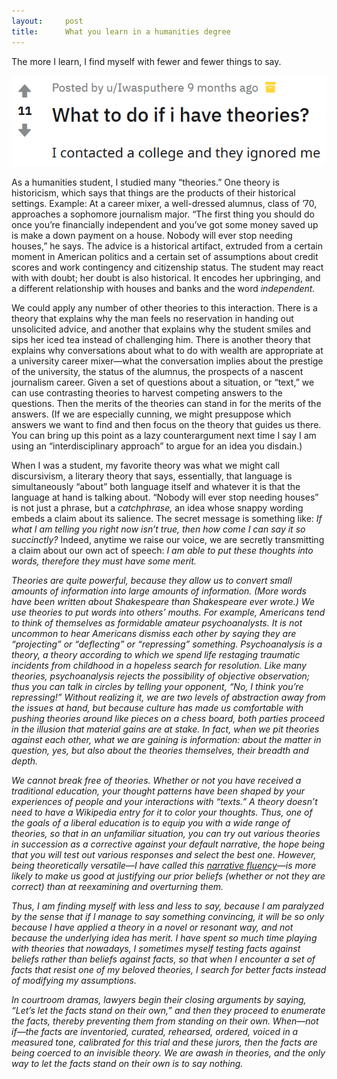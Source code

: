 ```yaml
---
layout:     post
title:      What you learn in a humanities degree
---
```


The more I learn, I find myself with fewer and fewer things to say.

![A Reddit post reading, "What to do if i have theories? I contacted a college and they ignored me"](/assets/images/what-if-theories.png)

As a humanities student, I studied many &ldquo;theories.&rdquo; One theory is historicism, which says that things are the products of their historical settings. Example: At a career mixer, a well-dressed alumnus, class of &rsquo;70, approaches a sophomore journalism major. &ldquo;The first thing you should do once you&rsquo;re financially independent and you&rsquo;ve got some money saved up is make a down payment on a house. Nobody will ever stop needing houses,&rdquo; he says. The advice is a historical artifact, extruded from a certain moment in American politics and a certain set of assumptions about credit scores and work contingency and citizenship status. The student may react with with doubt; her doubt is also historical. It encodes her upbringing, and a different relationship with houses and banks and the word <em>independent.</em>

<!--more-->

We could apply any number of other theories to this interaction. There is a theory that explains why the man feels no reservation in handing out unsolicited advice, and another that explains why the student smiles and sips her iced tea instead of challenging him. There is another theory that explains why conversations about what to do with wealth are appropriate at a university career mixer&mdash;what the conversation implies about the prestige of the university, the status of the alumnus, the prospects of a nascent journalism career. Given a set of questions about a situation, or &ldquo;text,&rdquo; we can use contrasting theories to harvest competing answers to the questions. Then the merits of the theories can stand in for the merits of the answers. (If we are especially cunning, we might presuppose which answers we want to find and then focus on the theory that guides us there. You can bring up this point as a lazy counterargument next time I say I am using an &ldquo;interdisciplinary approach&rdquo; to argue for an idea you disdain.)

When I was a student, my favorite theory was what we might call discursivism, a literary theory that says, essentially, that language is simultaneously &ldquo;about&rdquo; both language itself and whatever it is that the language at hand is talking about. &ldquo;Nobody will ever stop needing houses&rdquo; is not just a phrase, but a <em>catchphrase,</em> an idea whose snappy wording embeds a claim about its salience. The secret message is something like: <em>If what I am telling you right now isn&rsquo;t true, then how come I can say it so succinctly?</em> Indeed, anytime we raise our voice, we are secretly transmitting a claim about our own act of speech: <em>I am able to put these thoughts into words, therefore they must have some merit.

Theories are quite powerful, because they allow us to convert small amounts of information into large amounts of information. (More words have been written about Shakespeare than Shakespeare ever wrote.) We use theories to put words into others&rsquo; mouths. For example, Americans tend to think of themselves as formidable amateur psychoanalysts. It is not uncommon to hear Americans dismiss each other by saying they are &ldquo;projecting&rdquo; or &ldquo;deflecting&rdquo; or &ldquo;repressing&rdquo; something. Psychoanalysis is a theory, a theory according to which we spend life restaging traumatic incidents from childhood in a hopeless search for resolution. Like many theories, psychoanalysis rejects the possibility of objective observation; thus you can talk in circles by telling your opponent, &ldquo;No, I think <em>you&rsquo;re</em> repressing!&rdquo; Without realizing it, we are two levels of abstraction away from the issues at hand, but because culture has made us comfortable with pushing theories around like pieces on a chess board, both parties proceed in the illusion that material gains are at stake. In fact, when we pit theories against each other, what we are gaining is <em>information:</em> about the matter in question, yes, but also about the theories themselves, their breadth and depth.

We cannot break free of theories. Whether or not you have received a traditional education, your thought patterns have been shaped by your experiences of people and your interactions with &ldquo;texts.&rdquo; A theory doesn&rsquo;t need to have a Wikipedia entry for it to color your thoughts. Thus, one of the goals of a liberal education is to equip you with a wide range of theories, so that in an unfamiliar situation, you can try out various theories in succession as a corrective against your default narrative, the hope being that you will test out various responses and select the best one. However, being theoretically versatile&mdash;I have called this <a href="{{ site.url }}/how-do-we/">narrative fluency</a>&mdash;is more likely to make us good at justifying our prior beliefs (whether or not they are correct) than at reexamining and overturning them.

Thus, I am finding myself with less and less to say, because I am paralyzed by the sense that if I manage to say something convincing, it will be so only because I have applied a theory in a novel or resonant way, and not because the underlying idea has merit. I have spent so much time playing with theories that nowadays, I sometimes myself testing facts against beliefs rather than beliefs against facts, so that when I encounter a set of facts that resist one of my beloved theories, I search for better facts instead of modifying my assumptions.

In courtroom dramas, lawyers begin their closing arguments by saying, &ldquo;Let&rsquo;s let the facts stand on their own,&rdquo; and then they proceed to enumerate the facts, thereby preventing them from standing on their own. When&mdash;not <em>if</em>&mdash;the facts are inventoried, curated, rehearsed, ordered, voiced in a measured tone, calibrated for this trial and these jurors, then the facts are being coerced to an invisible theory. We are awash in theories, and the only way to let the facts stand on their own is to say nothing.
